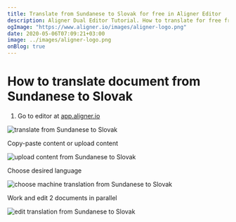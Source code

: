 ```yaml
---
title: Translate from Sundanese to Slovak for free in Aligner Editor
description: Aligner Dual Editor Tutorial. How to translate for free from Sundanese to Slovak. Aligner is multilingual document management platform. 
ogImage: "https://www.aligner.io/images/aligner-logo.png"
date: 2020-05-06T07:09:21+03:00
image: ../images/aligner-logo.png
onBlog: true
---
```


# How to translate document from Sundanese to Slovak

1. Go to editor at [app.aligner.io](https://app.aligner.io "Aligner App web page")

![translate from Sundanese to Slovak](../aligner-blank-editor.png "translate from Sundanese to Slovak")

Copy-paste content or upload content

![upload content from Sundanese to Slovak](../aligner-uploaded-document.png "upload content from Sundanese to Slovak")

Choose desired language

![choose machine translation from Sundanese to Slovak](../aligner-language-dropdown.png "choose machine translation from Sundanese to Slovak")

Work and edit 2 documents in parallel

![edit translation from Sundanese to Slovak](../aligner-double-sitded-editor.png "edit translation from Sundanese to Slovak")

